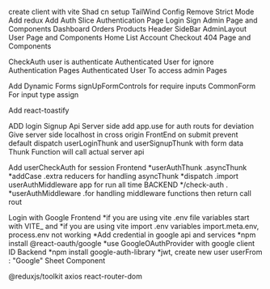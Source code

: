 create client with vite
Shad cn setup
TailWind Config
Remove Strict Mode 
Add redux
Add Auth Slice
Authentication Page
    Login
    Sign
Admin Page and Components
    Dashboard
    Orders
    Products
        Header
        SideBar
        AdminLayout
User Page and Components
    Home
    List
    Account
    Checkout
404 Page and Components

CheckAuth
    user is authenticate
    Authenticated User for ignore Authentication Pages
    Authenticated User To access admin Pages

Add Dynamic Forms
    signUpFormControls for require inputs
    CommonForm For input type assign
    
Add react-toastify

ADD login Signup Api 
    Server side
        add app.use for auth routs for deviation
        Give server side localhost in cross origin
    FrontEnd
        on submit prevent default
        dispatch userLoginThunk and userSignupThunk with form data
        Thunk Function will call actual server api

Add userCheckAuth for session 
    Frontend
        *userAuthThunk .asyncThunk
        *addCase .extra reducers for handling  asyncThunk
        *dispatch .import userAuthMiddleware app for run all time
    BACKEND
        */check-auth        . 
        *userAuthMiddleware .for handling middleware functions then return call rout

Login with Google
    Frontend
        *if you are using vite .env file variables start with VITE_ and
        *if you are using vite import .env  variables import.meta.env, process.env not working
        *Add credential in google api and services
        *npm install @react-oauth/google 
        *use GoogleOAuthProvider with google client ID
    Backend
        *npm install google-auth-library
        *jwt, create new user userFrom : "Google"
Sheet Component 
    




        




@reduxjs/toolkit axios react-router-dom